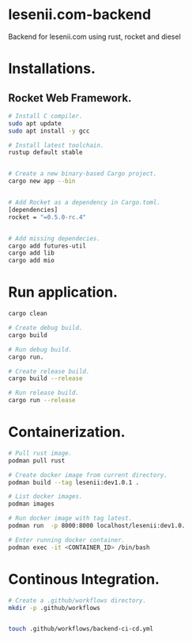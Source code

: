 # lesenii.com-backend

Backend for lesenii.com using rust, rocket and diesel

# Installations.

## Rocket Web Framework.

```bash
# Install C compiler.
sudo apt update
sudo apt install -y gcc

# Install latest toolchain.
rustup default stable


# Create a new binary-based Cargo project.
cargo new app --bin


# Add Rocket as a dependency in Cargo.toml.
[dependencies]
rocket = "=0.5.0-rc.4"


# Add missing dependecies.
cargo add futures-util
cargo add lib
cargo add mio

```

# Run application.

```bash
cargo clean

# Create debug build.
cargo build

# Run debug build.
cargo run.

# Create release build.
cargo build --release

# Run release build.
cargo run --release
```

# Containerization.
```bash
# Pull rust image.
podman pull rust

# Create docker image from current directory.
podman build --tag lesenii:dev1.0.1 .

# List docker images.
podman images

# Run docker image with tag latest.
podman run  -p 8000:8000 localhost/lesenii:dev1.0.

# Enter running docker container.
podman exec -it <CONTAINER_ID> /bin/bash 
```

# Continous Integration.
```bash
# Create a .github/workflows directory.
mkdir -p .github/workflows


touch .github/workflows/backend-ci-cd.yml

```